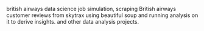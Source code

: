 british airways data science job simulation, scraping British airways customer reviews from skytrax using beautiful soup and running analysis on it to derive insights. and other data analysis projects.
